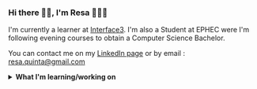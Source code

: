 ### Hi there 👋🏾, I'm Resa 👩🏾‍💻

I'm currently a learner at <a href="https://www.interface3.be/fr/formation/unity-app-game-developer">Interface3</a>. I'm also a Student at EPHEC were I'm following evening courses to obtain a Computer Science Bachelor.

You can contact me on my <a href="https://www.linkedin.com/in/r%C3%A9sa-quinta-a0103b1a4/">LinkedIn page</a> or by email : resa.quinta@gmail.com


<details>
 <summary><strong>What I'm learning/working on </strong></summary>
 <ul>
   
   <li>Find an internship :mag:</li> 
   <li>My <a href="https://github.com/ResDev27/Portfolio">portfolio</a>
   <li>A React project with my <a href="https://github.com/MazzinWX">Dou'</a> :purple_heart:</li>
   <li>Learning Python, C#, Unity.
   
  </ul>
</details>

